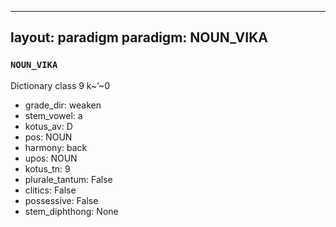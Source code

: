 
---
layout: paradigm
paradigm: NOUN_VIKA
---
### ` NOUN_VIKA `

Dictionary class 9 k~’~0
* grade_dir: weaken
* stem_vowel: a
* kotus_av: D
* pos: NOUN
* harmony: back
* upos: NOUN
* kotus_tn: 9
* plurale_tantum: False
* clitics: False
* possessive: False
* stem_diphthong: None
